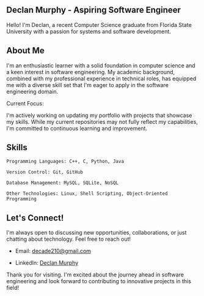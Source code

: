 ## Declan Murphy - Aspiring Software Engineer

Hello! I'm Declan, a recent Computer Science graduate from Florida State University with a passion for systems and software development.

## About Me

I'm an enthusiastic learner with a solid foundation in computer science and a keen interest in software engineering. My academic background, combined with my professional experience in technical roles, has equipped me with a diverse skill set that I'm eager to apply in the software engineering domain.

Current Focus:

I'm actively working on updating my portfolio with projects that showcase my skills. While my current repositories may not fully reflect my capabilities, I'm committed to continuous learning and improvement.

## Skills

    Programming Languages: C++, C, Python, Java

    Version Control: Git, GitHub

    Database Management: MySQL, SQLite, NoSQL

    Other Technologies: Linux, Shell Scripting, Object-Oriented Programming

## Let's Connect!

I'm always open to discussing new opportunities, collaborations, or just chatting about technology. Feel free to reach out!

  - Email: decade210@gmail.com

  - LinkedIn: [Declan Murphy](https://www.linkedin.com/in/declan-murphy-b0725924b/)

Thank you for visiting. I'm excited about the journey ahead in software engineering and look forward to contributing to innovative projects in this field!
